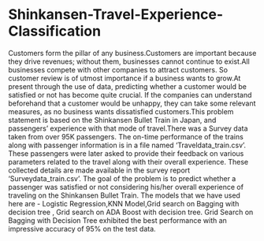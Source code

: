 # Shinkansen-Travel-Experience-Classification
Customers form the pillar of any business.Customers are important because they drive revenues; without them, businesses cannot continue to exist.All businesses compete with other companies to attract customers. So customer review is of utmost importance if a business wants to grow.At present through the use of data, predicting whether a customer would be satisfied or not has become quite crucial. If the companies can understand beforehand that a customer would be unhappy, they can take some relevant measures, as no business wants dissatisfied customers.This problem statement is based on the Shinkansen Bullet Train in Japan, and passengers’ experience with that mode of travel.There was a Survey data taken from over 95K passengers. The on-time performance of the trains along with passenger information is in a file named ‘Traveldata_train.csv’. These passengers were later asked to provide their feedback on various parameters related to the travel along with their overall experience. These collected details are made available in the survey report ‘Surveydata_train.csv’.
The goal of the problem is to predict whether a passenger was satisfied or not considering his/her overall experience of traveling on the Shinkansen Bullet Train. 
The models that we have used here are - Logistic Regression,KNN Model,Grid search on Bagging with decision tree , Grid search on ADA Boost with decision tree.
Grid Search on Bagging with Decision Tree exhibited the best performance with an impressive accuracy of 95% on the test data.
